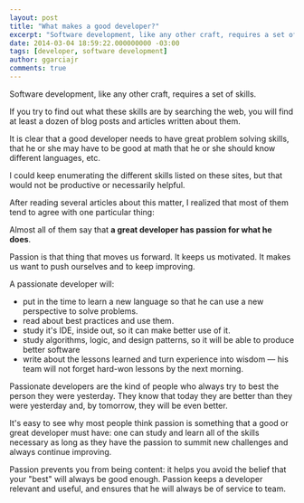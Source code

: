 ```yaml
---
layout: post
title: "What makes a good developer?"
excerpt: "Software development, like any other craft, requires a set of skills. But, what skills?"
date: 2014-03-04 18:59:22.000000000 -03:00
tags: [developer, software development]
author: ggarciajr
comments: true
---
```


Software development, like any other craft, requires a set of skills.

If you try to find out what these skills are by searching the web, you will find at least a dozen of blog posts and articles written about them.

It is clear that a good developer needs to have great problem solving skills, that he or she may have to be good at math that he or she should know different languages, etc.

I could keep enumerating the different skills listed on these sites, but that would not be productive or necessarily helpful.

After reading several articles about this matter, I realized that most of them tend to agree with one particular thing:

Almost all of them say that **a great developer has passion for what he does**.

Passion is that thing that moves us forward. It keeps us motivated. It makes us want to push ourselves and to keep improving.

A passionate developer will:

* put in the time to learn a new language so that he can use a new perspective to solve problems.
* read about best practices and use them.
* study it's IDE, inside out, so it can make better use of it.
* study algorithms, logic, and design patterns, so it will be able to produce better software
* write about the lessons learned and turn experience into wisdom — his team will not forget hard-won lessons by the next morning.

Passionate developers are the kind of people who always try to best the person they were yesterday. They know that today they are better than they were yesterday and, by tomorrow, they will be even better.

It's easy to see why most people think passion is something that a good or great developer must have: one can study and learn all of the skills necessary as long as they have the passion to summit new challenges and always continue improving.

Passion prevents you from being content: it helps you avoid the belief that your "best" will always be good enough. Passion keeps a developer relevant and useful, and ensures that he will always be of service to team.
